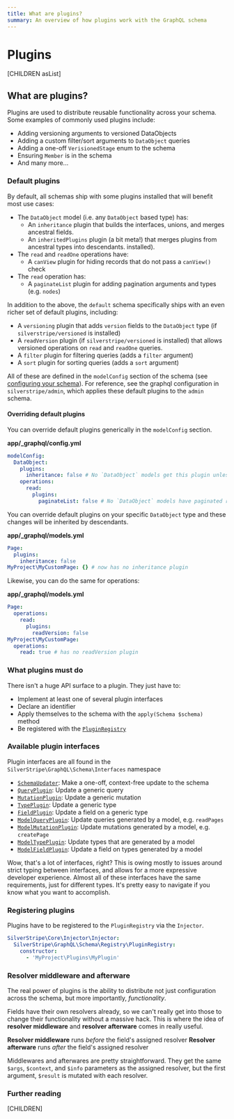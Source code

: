 ```yaml
---
title: What are plugins?
summary: An overview of how plugins work with the GraphQL schema
---
```


# Plugins

[CHILDREN asList]

## What are plugins?

Plugins are used to distribute reusable functionality across your schema. Some examples of commonly used plugins include:

* Adding versioning arguments to versioned DataObjects
* Adding a custom filter/sort arguments to `DataObject` queries
* Adding a one-off `VerisionedStage` enum to the schema
* Ensuring `Member` is in the schema
* And many more...

### Default plugins

By default, all schemas ship with some plugins installed that will benefit most use cases:

* The `DataObject` model (i.e. any `DataObject` based type) has:
  * An `inheritance` plugin that builds the interfaces, unions, and merges ancestral fields.
  * An `inheritedPlugins` plugin (a bit meta!) that merges plugins from ancestral types into descendants.
 installed).
* The `read` and `readOne` operations have:
  * A `canView` plugin for hiding records that do not pass a `canView()` check
* The `read` operation has:
  * A `paginateList` plugin for adding pagination arguments and types (e.g. `nodes`)

In addition to the above, the `default` schema specifically ships with an even richer set of default
plugins, including:

* A `versioning` plugin that adds `version` fields to the `DataObject` type (if `silverstripe/versioned` is installed)
* A `readVersion` plugin (if `silverstripe/versioned` is installed) that allows versioned operations on
`read` and `readOne` queries.
* A `filter` plugin for filtering queries (adds a `filter` argument)
* A `sort` plugin for sorting queries (adds a `sort` argument)

All of these are defined in the `modelConfig` section of the schema (see [configuring your schema](../getting_started/configuring_your_schema)).
For reference, see the graphql configuration in `silverstripe/admin`, which applies
these default plugins to the `admin` schema.

#### Overriding default plugins
You can override default plugins generically in the `modelConfig` section.
 
**app/_graphql/config.yml**
```yaml
modelConfig:
  DataObject:
    plugins:
      inheritance: false # No `DataObject` models get this plugin unless opted into
    operations:
      read:
        plugins:
          paginateList: false # No `DataObject` models have paginated read operations unless opted into
```

You can override default plugins on your specific `DataObject` type and these changes will be inherited by descendants.
 
**app/_graphql/models.yml**
```yaml
Page:
  plugins:
    inheritance: false
MyProject\MyCustomPage: {} # now has no inheritance plugin 
```

Likewise, you can do the same for operations:

**app/_graphql/models.yml**
```yaml
Page:
  operations:
    read:
      plugins:
        readVersion: false
MyProject\MyCustomPage:
  operations:
    read: true # has no readVersion plugin 
```

### What plugins must do

There isn't a huge API surface to a plugin. They just have to:

* Implement at least one of several plugin interfaces
* Declare an identifier
* Apply themselves to the schema with the `apply(Schema $schema)` method
* Be registered with the [`PluginRegistry`](api:SilverStripe\GraphQL\Schema\Registry\PluginRegistry)

### Available plugin interfaces

Plugin interfaces are all found in the `SilverStripe\GraphQL\Schema\Interfaces` namespace

* [`SchemaUpdater`](api:SilverStripe\GraphQL\Schema\Interfaces\SchemaUpdater): Make a one-off, context-free update to the schema
* [`QueryPlugin`](api:SilverStripe\GraphQL\Schema\Interfaces\QueryPlugin): Update a generic query
* [`MutationPlugin`](api:SilverStripe\GraphQL\Schema\Interfaces\MutationPlugin): Update a generic mutation
* [`TypePlugin`](api:SilverStripe\GraphQL\Schema\Interfaces\TypePlugin): Update a generic type
* [`FieldPlugin`](api:SilverStripe\GraphQL\Schema\Interfaces\FieldPlugin): Update a field on a generic type
* [`ModelQueryPlugin`](api:SilverStripe\GraphQL\Schema\Interfaces\ModelQueryPlugin): Update queries generated by a model, e.g. `readPages`
* [`ModelMutationPlugin`](api:SilverStripe\GraphQL\Schema\Interfaces\ModelMutationPlugin): Update mutations generated by a model, e.g. `createPage`
* [`ModelTypePlugin`](api:SilverStripe\GraphQL\Schema\Interfaces\ModelTypePlugin): Update types that are generated by a model
* [`ModelFieldPlugin`](api:SilverStripe\GraphQL\Schema\Interfaces\ModelFieldPlugin): Update a field on types generated by a model

Wow, that's a lot of interfaces, right? This is owing mostly to issues around strict typing between interfaces,
and allows for a more expressive developer experience. Almost all of these interfaces have the same requirements,
just for different types. It's pretty easy to navigate if you know what you want to accomplish.

### Registering plugins

Plugins have to be registered to the `PluginRegistry` via the `Injector`.

```yaml
SilverStripe\Core\Injector\Injector:
  SilverStripe\GraphQL\Schema\Registry\PluginRegistry:
    constructor:
      - 'MyProject\Plugins\MyPlugin'
```

### Resolver middleware and afterware

The real power of plugins is the ability to distribute not just configuration across the schema, but
more importantly, _functionality_.

Fields have their own resolvers already, so we can't really get into those to change
their functionality without a massive hack. This is where the idea of **resolver middleware** and
**resolver afterware** comes in really useful.

**Resolver middleware** runs _before_ the field's assigned resolver
**Resolver afterware** runs _after_ the field's assigned resolver

Middlewares and afterwares are pretty straightforward. They get the same `$args`, `$context`, and `$info`
parameters as the assigned resolver, but the first argument, `$result` is mutated with each resolver.

### Further reading

[CHILDREN]
